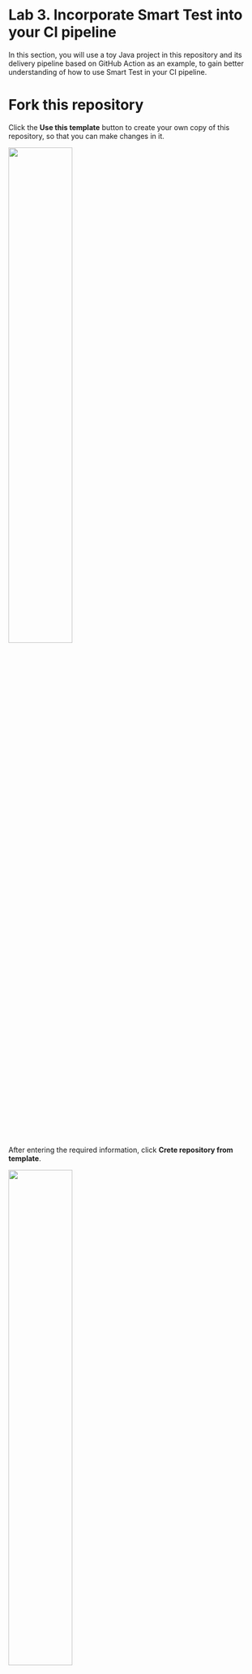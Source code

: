 # Lab 3. Incorporate Smart Test into your CI pipeline

In this section, you will use a toy Java project in this repository and its delivery pipeline based on GitHub Action as an example, to gain better understanding of how to use Smart Test in your CI pipeline.

# Fork this repository
Click the **Use this template** button to create your own copy of this repository, so that you can make changes in it.

<img src="https://user-images.githubusercontent.com/536667/191436235-e1347cf9-dcb2-41e8-89b6-df3bf2accf5d.png" width="50%">

After entering the required information, click **Crete repository from template**.

<img src="https://user-images.githubusercontent.com/536667/191436235-e1347cf9-dcb2-41e8-89b6-df3bf2accf5d.png" width="50%">


## Clone the forked repository to your local computer

Let's clone a forked repository

```sh
git clone  https://github.com/YOUR-USERNAME/REPOSITORY-NAME smarttest-workshop
cd smarttest-workshop
```

## Make Smart Test API token available to GitHub Actions
In previous labs, you were passing `LAUNCHABLE_TOKEN` as an environment variable to the `launchable` command. In order to do this in the CI pipeline, this token must be configured with th CI system as a secret.

Open the settings page of the GitHub repository that you created earlier and set the API key as a repository secret `LAUNCHABLE_TOKEN` under **Secrets and variables > Actions**.

![Screenshot from 2025-05-27 08-53-29](https://github.com/user-attachments/assets/956bbc03-599c-4551-8348-51497d0750d6)

![Screenshot from 2025-05-27 09-01-30](https://github.com/user-attachments/assets/924881cf-c69a-464e-97da-92ba4e43cb0d)

## Install the Launchable command in CI pipeline
First step of the integration is to make the `launchable` command available in the CI pipeline. 

Update your `.github/workflows/pre-merge.yml` as follows:
```diff
        with:
          java-version: 21
          distribution: "adopt"
+     - uses: actions/setup-python@v5
+       with:
+         python-version: '3.13'
+     - name: Install Launchable command
+       run: pip install --user --upgrade launchable~=1.0
      - name: Compile
        run: mvn compile
          with:
           java-version: 21
           distribution: "adopt"
```
<details>
<summary>Raw text for copying</summary>
```
- uses: actions/setup-python@v5
  with:
  python-version: '3.13'
- name: Install Launchable command
  run: pip install --user --upgrade launchable~=1.0
```
</details>
<br>

Next, Let's expose the API token you set as an environment variable.

To help you make sure that you have everything set up correctly, we have the `launchable verify` command, so we'll add it to the pipeline as well.


Update `.github/workflows/pre-merge.yml` by adding:
```diff
   pull_request:
   workflow_dispatch:

+env:
+  LAUNCHABLE_TOKEN: ${{ secrets.LAUNCHABLE_TOKEN }}
+
 jobs:
   build:
     runs-on: ubuntu-latest

...

          python-version: '3.10'
       - name: Install Launchable command
         run: pip install --user --upgrade launchable~=1.0
+      - name: Launchable verify
+        run: launchable verify
       - name: Compile
         run: mvn compile
       - name: Test
```

<details>
<summary>Raw texts for copying</summary>
```
env:
  LAUNCHABLE_TOKEN: ${{ secrets.LAUNCHABLE_TOKEN }}
```

```
- name: Launchable verify
  run: launchable verify
```
</details>
<br>

You will see verification logs on GitHub Actions if the setup is successful:

```
Organization: '<YOUR ORGANIZATION NAME>'
Workspace: '<YOUR WORKSPACE NAME>'
Proxy: None
Platform: 'Linux-6.8.0-1017-azure-x86_64-with-glibc2.39'
Python version: '3.12.8'
Java command: 'java'
launchable version: '1.97.0'
Your CLI configuration is successfully verified 🎉
```

## Record the build information

Now, let's record the build information. We've already looked at what this does in Lab 2.

Launchable uses commit history to train models, so you need to use a full clone.

Update `.github/workflows/pre-merge.yml` as follows:
```diff
steps:
       - uses: actions/checkout@v5
+        with:
+          fetch-depth: 0
       - uses: actions/setup-java@v4
         with:
           java-version: 11
```

<details>
<summary>Raw text for copying</summary>
```
with:
  fetch-depth: 0
```
</details>
<br>

Next, execute the **launchable record build** command.

```diff
run: pip install --user --upgrade launchable~=1.0
       - name: Launchable verify
         run: launchable verify
+      - name: Launchable record build
+        run: launchable record build --name ${{ github.run_id }}
       - name: Compile
         run: mvn compile
   worker-node-1:
```

<details>
<summary>Raw text for copying</summary>

```
- name: Launchable record build
  run: launchable record build --name ${{ github.run_id }}
```

</details>
<br>

If the setup is successful, you will see logs similar to the following:

```
Launchable recorded 1 commit from repository /home/runner/work/hands-on/hands-on
Launchable recorded build 3096604891 to workspace organization/workspace with commits from 1 repository:
| Name   | Path   | HEAD Commit                              |
|--------|--------|------------------------------------------|
| .      | .      | 5ea0a739271071dfbdacd330b0cc28c307151a04 |
```

## Start a test session and obtain a subset
Next, we'll mark that we are starting a test session. We've also looked at this in Lab 2.
We'll then obtain the subset of tests that should be run for this build, and pass it to the test runner,
which is Maven in this case.

Notice the `--observation` flag. This is [the training wheel mode](https://www.launchableinc.com/docs/features/predictive-test-selection/observing-subset-behavior/). With this flag, Smart Test
will go through all the motions, except for actually returning all the tests. We'll use this mode
to observe the behavior/performance of the test selection, hence the name.

Update `.github/workflows/pre-merge.yml` as follows:
```diff
      - name: Compile
        run: mvn compile
+     - name: Launchable subset
+       run: |
+         launchable record session --build ${{ github.run_id }} > session.txt
+         launchable subset --session $(cat session.txt) --observation maven src/test/java > launchable-subset.txt
      - name: Test
        run: mvn test
```
<details>
<summary>Raw text for copying</summary>
```
- name: Launchable subset
  run: |
    launchable record session --build ${{ github.run_id }} > session.txt
    launchable subset --session $(cat session.txt) --observation maven src/test/java > launchable-subset.txt
```
</details>
<br>

When you, you should see something like this. Details might vary:

```
|           |   Candidates |   Estimated duration (%) |   Estimated duration (min) |
|-----------|--------------|--------------------------|----------------------------|
| Subset    |            2 |                  36.4706 |                  0.0516667 |
| Remainder |            2 |                  63.5294 |                  0.09      |
|           |              |                          |                            |
| Total     |            4 |                 100      |                  0.141667  |

Run `launchable inspect subset --subset-id XXX` to view full subset details
example.MulTest
example.DivTest
example.AddTest
example.SubTest
```

Next, pass this subset to the test runner.

```diff

      - name: Test
-       run: mvn test
+       run: mvn test -Dsurefire.includesFile=launchable-subset.txt
```
<details>
<summary>Raw text for copying</summary>
```
run: mvn test -Dsurefire.includesFile=launchable-subset.txt
```
</details>
<br>

## Record test results
After tests are run, you need to report the test results to Launchable. This is done by the **launchable record tests** command.

If the test fail, GitHub Actions will stop the job and the test results will not be reported to Launchable. Therefore, you need to set `if: always()` so that test results are always reported.

Update `.github/workflows/pre-merge.yml` as follows:
```diff
      - name: Test
        run: mvn test -Dsurefire.includesFile=launchable-subset.txt
+     - name: Launchable record tests
+       if: always()
+       run: launchable record tests --session $(cat session.txt) maven ./**/target/surefire-reports
```
<details>
<summary>Raw text for copying</summary>
```
- name: Launchable record tests
  if: always()
  run: launchable record tests --session $(cat session.txt) maven ./**/target/surefire-reports
```
</details>
<br>

## Check the results
If everything is set up correctly, you can view the test results on Launchable as shown below: (A URL to this page is in the GitHub Actions log)

<img src="https://github.com/user-attachments/assets/f83dd1e6-bf9e-4091-964c-da665ffd764d" width="50%">

You should also see the report from the subset observation:

![image](https://user-images.githubusercontent.com/536667/195477376-500d318a-b67a-4202-8c90-81ca6048dcc4.png)

## Go live
If this was a real project, we'd keep the `--observation` flag until we accumulate enough data, then
evaluate its performance & roll out. In this workshop, we can skip this step and go live right away.

```diff
      - name: Launchable subset
        run: |
          launchable record session --build ${{ github.run_id }} > session.txt
-         launchable subset --session $(cat session.txt) --observation maven src/test/java > launchable-subset.txt
+         launchable subset --session $(cat session.txt) maven src/test/java > launchable-subset.txt
      - name: Test
        run: mvn test
```
